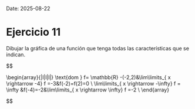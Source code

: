 Date: 2025-08-22

# Ejercicio 11

 
Dibujar la gráfica de una función que tenga todas las características que se indican.

$$

\begin{array}{|l|l|l|}
   \text{dom } f= \mathbb{R} -(-2,2)&\lim\limits_{ x \rightarrow  -4}  f =-3&f(-2)=f(2)=0 \\ \lim\limits_{ x \rightarrow  -\infty}  f = \infty &f(-4)=-2&\lim\limits_{ x \rightarrow  \infty}  f =-2 \\ 
\end{array}

$$
